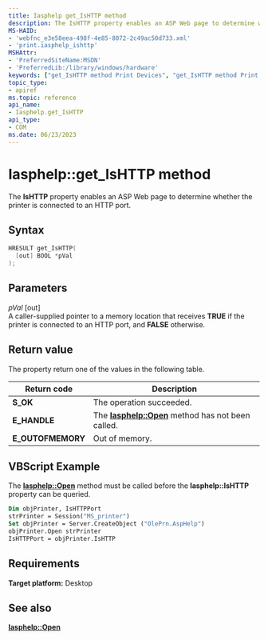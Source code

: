 ```yaml
---
title: Iasphelp get_IsHTTP method
description: The IsHTTP property enables an ASP Web page to determine whether the printer is connected to an HTTP port.
MS-HAID:
- 'webfnc_e3e58eea-498f-4e85-8072-2c49ac50d733.xml'
- 'print.iasphelp_ishttp'
MSHAttr:
- 'PreferredSiteName:MSDN'
- 'PreferredLib:/library/windows/hardware'
keywords: ["get_IsHTTP method Print Devices", "get_IsHTTP method Print Devices , Iasphelp interface", "Iasphelp interface Print Devices , get_IsHTTP method"]
topic_type:
- apiref
ms.topic: reference
api_name:
- Iasphelp.get_IsHTTP
api_type:
- COM
ms.date: 06/23/2023
---
```


# Iasphelp::get_IsHTTP method

The **IsHTTP** property enables an ASP Web page to determine whether the printer is connected to an HTTP port.

## Syntax

```cpp
HRESULT get_IsHTTP(
  [out] BOOL *pVal
);
```

## Parameters

*pVal* \[out\]  
A caller-supplied pointer to a memory location that receives **TRUE** if the printer is connected to an HTTP port, and **FALSE** otherwise.

## Return value

The property return one of the values in the following table.

| Return code | Description |
|--|--|
| **S_OK** | The operation succeeded. |
| **E_HANDLE** | The [**Iasphelp::Open**](iasphelp-open.md) method has not been called. |
| **E_OUTOFMEMORY** | Out of memory. |

## VBScript Example

The [**Iasphelp::Open**](iasphelp-open.md) method must be called before the **Iasphelp::IsHTTP** property can be queried.

```vb
Dim objPrinter, IsHTTPPort
strPrinter = Session("MS_printer")
Set objPrinter = Server.CreateObject ("OlePrn.AspHelp")
objPrinter.Open strPrinter
IsHTTPPort = objPrinter.IsHTTP
```

## Requirements

**Target platform:** Desktop

## See also

[**Iasphelp::Open**](iasphelp-open.md)

